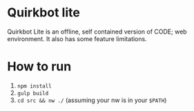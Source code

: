 # Quirkbot lite

Quirkbot Lite is an offline, self contained version of CODE; web environment.
It also has some feature limitations.

# How to run

1. `npm install`
2. `gulp build`
3. `cd src && nw ./` (assuming your nw is in your `$PATH`)
